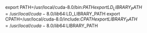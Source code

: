 export PATH=/usr/local/cuda-8.0/bin:$PATH
export LD_LIBRARY_PATH=/usr/local/cuda-8.0/lib64:$LD_LIBRARY_PATH
export CPATH=/usr/local/cuda-8.0/include:$CPATH
export LIBRARY_PATH=/usr/local/cuda-8.0/lib64:$LIBRARY_PATH